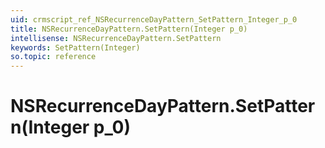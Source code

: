 ```yaml
---
uid: crmscript_ref_NSRecurrenceDayPattern_SetPattern_Integer_p_0
title: NSRecurrenceDayPattern.SetPattern(Integer p_0)
intellisense: NSRecurrenceDayPattern.SetPattern
keywords: SetPattern(Integer)
so.topic: reference
---
```


# NSRecurrenceDayPattern.SetPattern(Integer p_0)

